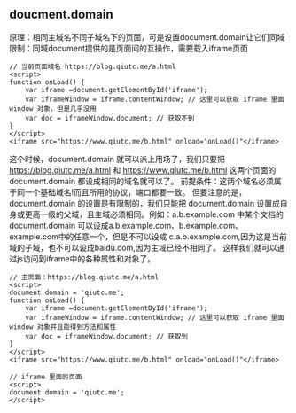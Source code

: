 ## doucment.domain
原理：相同主域名不同子域名下的页面，可是设置document.domain让它们同域  
限制：同域document提供的是页面间的互操作，需要载入iframe页面  

```
// 当前页面域名 https://blog.qiutc.me/a.html
<script>
function onLoad() {
    var iframe =document.getElementById('iframe');
    var iframeWindow = iframe.contentWindow; // 这里可以获取 iframe 里面 window 对象，但是几乎没用
    var doc = iframeWindow.document; // 获取不到
}
</script>
<iframe src="https://www.qiutc.me/b.html" onload="onLoad()"</iframe>
```

这个时候，document.domain 就可以派上用场了，我们只要把 https://blog.qiutc.me/a.html 和 https://www.qiutc.me/b.html 这两个页面的 document.domain 都设成相同的域名就可以了。
前提条件：这两个域名必须属于同一个基础域名!而且所用的协议，端口都要一致。
但要注意的是，document.domain 的设置是有限制的，我们只能把 document.domain 设置成自身或更高一级的父域，且主域必须相同。例如：a.b.example.com 中某个文档的 document.domain 可以设成a.b.example.com、b.example.com、example.com中的任意一个，但是不可以设成 c.a.b.example.com,因为这是当前域的子域，也不可以设成baidu.com,因为主域已经不相同了。
这样我们就可以通过js访问到iframe中的各种属性和对象了。  

```
// 主页面：https://blog.qiutc.me/a.html
<script>
document.domain = 'qiutc.me';
function onLoad() {
    var iframe =document.getElementById('iframe');
    var iframeWindow = iframe.contentWindow; // 这里可以获取 iframe 里面 window 对象并且能得到方法和属性
    var doc = iframeWindow.document; // 获取到
}
</script>
<iframe src="https://www.qiutc.me/b.html" onload="onLoad()"</iframe>
```

```
// iframe 里面的页面
<script>
document.domain = 'qiutc.me';
</script>
```